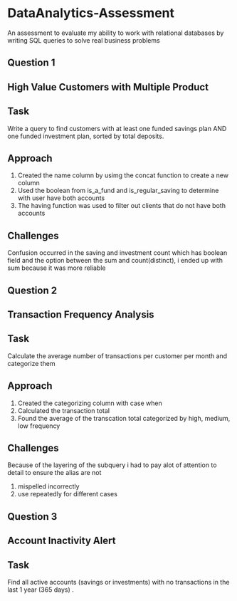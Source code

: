 # DataAnalytics-Assessment
An assessment to evaluate my ability to work with relational databases by writing SQL queries to solve real business problems
## Question 1
## High Value Customers with Multiple Product
## Task 
Write a query to find customers with at least one funded savings plan AND one funded investment plan, sorted by total deposits.
## Approach
1. Created the name column by usimg the concat function to create a new column
2. Used the boolean from is_a_fund and is_regular_saving to determine with user have both accounts
3. The having function was used to filter out clients that do not have both accounts
## Challenges
Confusion occurred in the saving and investment count which has boolean field and the option between the sum and count(distinct), i ended up with sum because it was more reliable
## Question 2
## Transaction Frequency Analysis
## Task 
Calculate the average number of transactions per customer per month and categorize them
## Approach
1. Created the categorizing column with case when
2. Calculated the transaction total
3. Found the average of the transcation total categorized by high, medium, low frequency
## Challenges
Because of the layering of the subquery i had to pay alot of attention to detail to ensure the alias are not
1. mispelled incorrectly
2. use repeatedly for different cases
## Question 3
## Account Inactivity Alert
## Task 
Find all active accounts (savings or investments) with no transactions in the last 1 year (365 days) .
